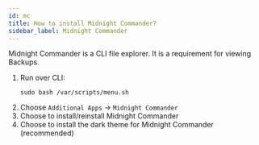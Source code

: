 ```yaml
---
id: mc
title: How to install Midnight Commander?
sidebar_label: Midnight Commander
---
```


Midnight Commander is a CLI file explorer. It is a requirement for viewing Backups.

1. Run over CLI:
    ```shell
    sudo bash /var/scripts/menu.sh
    ```
1. Choose `Additional Apps` -> `Midnight Commander`
1. Choose to install/reinstall Midnight Commander
1. Choose to install the dark theme for Midnight Commander (recommended)
